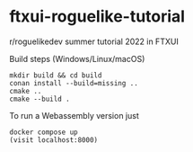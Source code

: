 # ftxui-roguelike-tutorial
r/roguelikedev summer tutorial 2022 in FTXUI

Build steps (Windows/Linux/macOS)
```
mkdir build && cd build
conan install --build=missing ..
cmake ..
cmake --build .
```

To run a Webassembly version just
```
docker compose up
(visit localhost:8000)
```
